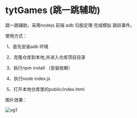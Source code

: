 # tytGames (跳一跳辅助)
跳一跳辅助，采用nodejs 前端 adb 勾股定理 完成模拟 跳跃事件。

使用方式：

​	1、首先安装adb 环境

​	2、克隆仓库到本地,并进入仓库项目目录

​	3、执行npm install  （安装依赖）

​	4、执行node index.js

​	5、打开本地仓库里的public/index.html

图片效果：

![xg1](C:\Users\Administrator\Desktop\tytGames\public\photo\xg1.png)